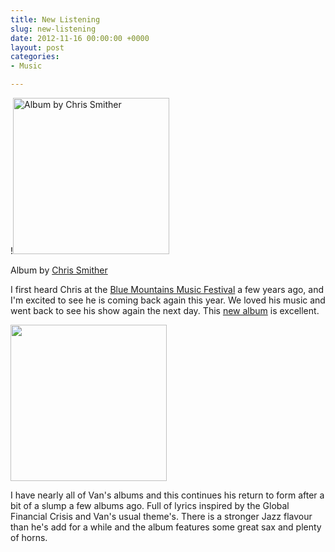 ```yaml
---
title: New Listening
slug: new-listening
date: 2012-11-16 00:00:00 +0000
layout: post
categories: 
- Music

---
```

!<img src="https://media.publit.io/file/chris-smither-album-h.jpg" alt="Album by Chris Smither" width="250" height="" border="" align="" />

Album by [Chris Smither][smither]

I first heard Chris at the [Blue Mountains Music Festival][bmff] a few years ago, and I'm excited to see he is coming back again this year. We loved his music and went back to see his show again the next day. This [new album][smither 2] is excellent.

<img src="https://media.publit.io/file/41-BornToSing.jpg" alt="" width="250" height="" border="" align="" />

I have nearly all of Van's albums and this continues his return to form after a bit of a slump a few albums ago. Full of lyrics inspired by the Global Financial Crisis and Van's usual&#xa0;theme's. There is a stronger Jazz flavour than he's add for a while&#xa0;and the album features some great sax and plenty of horns.

[bmff]: http://www.bmff.org.au/performers
[smither]: http://smither.com/
[smither 2]: http://smither.com/music/hundred-dollar-valentine-2012/
